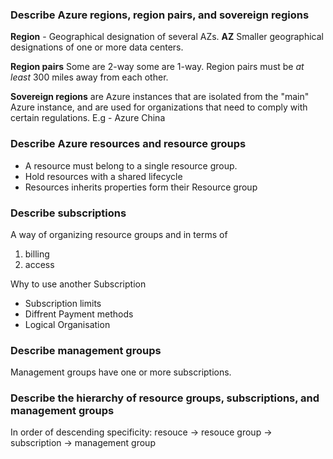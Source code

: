 ### Describe Azure regions, region pairs, and sovereign regions

**Region** - Geographical designation of several AZs. 
**AZ** Smaller geographical designations of one or more data centers. 

**Region pairs**
Some are 2-way some are 1-way.
Region pairs must be _at least_ 300 miles away from each other.  

**Sovereign regions** are Azure instances that are isolated from the "main" Azure instance, and are used for organizations that need to comply with certain regulations. E.g - Azure China


### Describe Azure resources and resource groups
- A resource must belong to a single resource group.
- Hold resources with a shared lifecycle 
- Resources inherits properties form their Resource group
  
  
### Describe subscriptions
A way of organizing resource groups and in terms of 
1. billing
2. access



Why to use another Subscription
- Subscription limits
- Diffrent Payment methods
- Logical Organisation

### Describe management groups
Management groups have one or more subscriptions.

### Describe the hierarchy of resource groups, subscriptions, and management groups
In order of descending specificity:
resouce -> resouce group -> subscription -> management group
